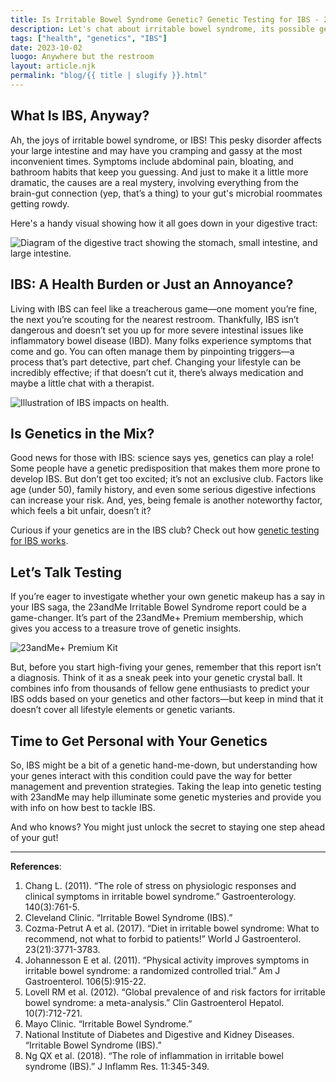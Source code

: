 ```yaml
---
title: Is Irritable Bowel Syndrome Genetic? Genetic Testing for IBS - 23andMe
description: Let's chat about irritable bowel syndrome, its possible genetic links, and how you can use genetic testing for better understanding.
tags: ["health", "genetics", "IBS"]
date: 2023-10-02
luogo: Anywhere but the restroom
layout: article.njk
permalink: "blog/{{ title | slugify }}.html"
---
```


## What Is IBS, Anyway?

Ah, the joys of irritable bowel syndrome, or IBS! This pesky disorder affects your large intestine and may have you cramping and gassy at the most inconvenient times. Symptoms include abdominal pain, bloating, and bathroom habits that keep you guessing. And just to make it a little more dramatic, the causes are a real mystery, involving everything from the brain-gut connection (yep, that’s a thing) to your gut's microbial roommates getting rowdy.

Here's a handy visual showing how it all goes down in your digestive tract:

![Diagram of the digestive tract showing the stomach, small intestine, and large intestine.](https://www.23andme.com/wp-content/uploads/sites/2/2022/03/IBS-diagram-of-stomach-and-large-intestines.png)

## IBS: A Health Burden or Just an Annoyance?

Living with IBS can feel like a treacherous game—one moment you’re fine, the next you’re scouting for the nearest restroom. Thankfully, IBS isn’t dangerous and doesn’t set you up for more severe intestinal issues like inflammatory bowel disease (IBD). Many folks experience symptoms that come and go. You can often manage them by pinpointing triggers—a process that’s part detective, part chef. Changing your lifestyle can be incredibly effective; if that doesn’t cut it, there’s always medication and maybe a little chat with a therapist.

![Illustration of IBS impacts on health.](https://www.23andme.com/wp-content/uploads/sites/2/2022/03/IBS-how-it-impacts-your-health.png)

## Is Genetics in the Mix?

Good news for those with IBS: science says yes, genetics can play a role! Some people have a genetic predisposition that makes them more prone to develop IBS. But don’t get too excited; it’s not an exclusive club. Factors like age (under 50), family history, and even some serious digestive infections can increase your risk. And, yes, being female is another noteworthy factor, which feels a bit unfair, doesn’t it?

Curious if your genetics are in the IBS club? Check out how [genetic testing for IBS works](https://www.23andme.com/howitworks/). 

## Let’s Talk Testing

If you’re eager to investigate whether your own genetic makeup has a say in your IBS saga, the 23andMe Irritable Bowel Syndrome report could be a game-changer. It’s part of the 23andMe+ Premium membership, which gives you access to a treasure trove of genetic insights.

![23andMe+ Premium Kit](https://www.23andme.com/uploads/sites/2/20240109213029/Premium.jpg)

But, before you start high-fiving your genes, remember that this report isn’t a diagnosis. Think of it as a sneak peek into your genetic crystal ball. It combines info from thousands of fellow gene enthusiasts to predict your IBS odds based on your genetics and other factors—but keep in mind that it doesn’t cover all lifestyle elements or genetic variants.

## Time to Get Personal with Your Genetics

So, IBS might be a bit of a genetic hand-me-down, but understanding how your genes interact with this condition could pave the way for better management and prevention strategies. Taking the leap into genetic testing with 23andMe may help illuminate some genetic mysteries and provide you with info on how best to tackle IBS. 

And who knows? You might just unlock the secret to staying one step ahead of your gut!

---

**References**:

1. Chang L. (2011). “The role of stress on physiologic responses and clinical symptoms in irritable bowel syndrome.” Gastroenterology. 140(3):761-5.
2. Cleveland Clinic. “Irritable Bowel Syndrome (IBS).”
3. Cozma-Petrut A et al. (2017). “Diet in irritable bowel syndrome: What to recommend, not what to forbid to patients!” World J Gastroenterol. 23(21):3771-3783.
4. Johannesson E et al. (2011). “Physical activity improves symptoms in irritable bowel syndrome: a randomized controlled trial.” Am J Gastroenterol. 106(5):915-22.
5. Lovell RM et al. (2012). “Global prevalence of and risk factors for irritable bowel syndrome: a meta-analysis.” Clin Gastroenterol Hepatol. 10(7):712-721.
6. Mayo Clinic. “Irritable Bowel Syndrome.”
7. National Institute of Diabetes and Digestive and Kidney Diseases. “Irritable Bowel Syndrome (IBS).”
8. Ng QX et al. (2018). “The role of inflammation in irritable bowel syndrome (IBS).” J Inflamm Res. 11:345-349.